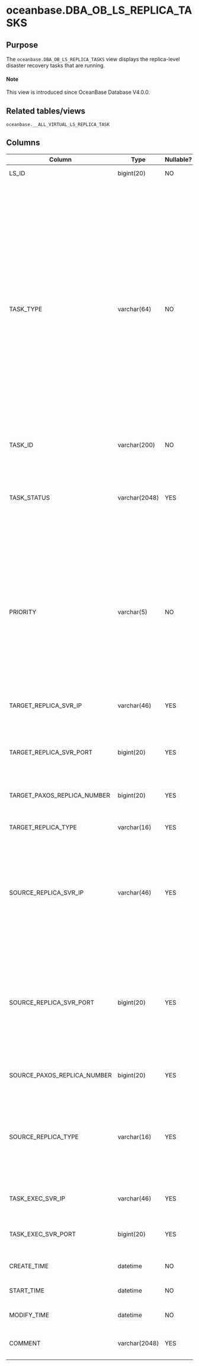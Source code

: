 # oceanbase.DBA_OB_LS_REPLICA_TASKS

## Purpose

The `oceanbase.DBA_OB_LS_REPLICA_TASKS` view displays the replica-level disaster recovery tasks that are running.

<main id="notice" type='explain'>
  <h4>Note</h4>
  <p>This view is introduced since OceanBase Database V4.0.0. </p>
</main>

## Related tables/views

`oceanbase.__ALL_VIRTUAL_LS_REPLICA_TASK`

## Columns

| Column | Type | Nullable? | Description |
|------------------------|----------------|--------------------|--------------------|
| LS_ID | bigint(20) | NO | The ID of the log stream. |
| TASK_TYPE | varchar(64) | NO | The type of the task. Valid values:<ul><li>`MIGRATE REPLICA`: indicates a replica migration task.</li> <li>`ADD REPLICA`: indicates a replica adding task.</li><li>`REMOVE PAXOS REPLICA`: indicates a replica deletion task.</li><li>`MODIFY PAXOS REPLICA NUMBER`: indicates a task that modifies the quorum of the Paxos group.</li></ul> |
| TASK_ID | varchar(200) | NO | The ID of the task. |
| TASK_STATUS | varchar(2048) | YES | The status of the task. Valid value:<ul><li>`INPROGRESS`: indicates that the task is running or being scheduled.</li></ul> |
| PRIORITY | varchar(5) | NO | The priority of the task. Valid values:<ul><li>`LOW`: indicates a low-priority task. Only migration tasks can be of low priority.</li><li>`HIGH`: indicates a high-priority task.</li></ul> |
| TARGET_REPLICA_SVR_IP | varchar(46) | YES | The IP address of the server where the destination replica resides. |
| TARGET_REPLICA_SVR_PORT | bigint(20) | YES | The port number of the server where the destination replica resides. |
| TARGET_PAXOS_REPLICA_NUMBER | bigint(20) | YES | The quorum of the Paxos group for the destination replica. |
| TARGET_REPLICA_TYPE | varchar(16) | YES | The type of the destination replica. |
| SOURCE_REPLICA_SVR_IP | varchar(46) | YES | The IP address of the server where the source replica resides. </br>For tasks such as deleting replicas and modifying the quorum of the Paxos group, this field is invalid and is `NULL`.  |
| SOURCE_REPLICA_SVR_PORT | bigint(20) | YES | The port number of the server where the source replica resides. </br>For tasks such as deleting replicas and modifying the quorum of the Paxos group, this field is invalid and is 0.  |
| SOURCE_PAXOS_REPLICA_NUMBER | bigint(20) | YES | The quorum of the Paxos group for the source replica. |
| SOURCE_REPLICA_TYPE | varchar(16) | YES | The type of the source replica. </br>For tasks such as deleting replicas and modifying the quorum of the Paxos group, this field is invalid and is `NULL`.  |
| TASK_EXEC_SVR_IP | varchar(46) | YES | The IP address of the server where the task is executed. |
| TASK_EXEC_SVR_PORT | bigint(20) | YES | The port number of the server where the task is executed. |
| CREATE_TIME | datetime | NO | The time when the task was generated. |
| START_TIME | datetime | NO | The time when the task was scheduled. |
| MODIFY_TIME | datetime | NO | The time when the task status was updated. |
| COMMENT | varchar(2048) | YES | The reason why the task was generated. |
